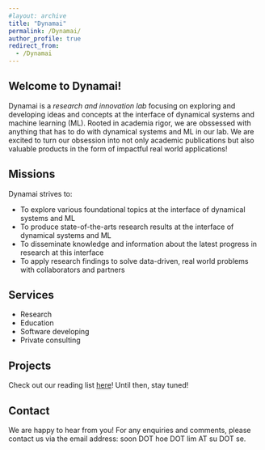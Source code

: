 ```yaml
---
#layout: archive
title: "Dynamai"
permalink: /Dynamai/
author_profile: true
redirect_from:
  - /Dynamai
---
```


## Welcome to Dynamai!
Dynamai is a *research and innovation lab* focusing on exploring and developing ideas and concepts at the interface of dynamical systems and machine learning (ML). Rooted in academia rigor, we are obssessed with anything that has to do with dynamical systems and ML in our lab. We are excited to turn our obsession into not only academic publications but also valuable products in the form of impactful real world applications! 
<br>

## Missions
Dynamai strives to:
- To explore various foundational topics at the interface of dynamical systems and ML 
- To produce state-of-the-arts research results at the interface of dynamical systems and ML
- To disseminate knowledge and information about the latest progress in research at this interface  
- To apply research findings to solve data-driven, real world problems with collaborators and partners

## Services
- Research
- Education   
- Software developing
- Private consulting

## Projects 
Check out our reading list [here](https://shoelim.github.io/DSxML/)! Until then, stay tuned!
<br>

## Contact 
We are happy to hear from you! For any enquiries and comments, please contact us via the email address: soon DOT hoe DOT lim AT su DOT se. 
